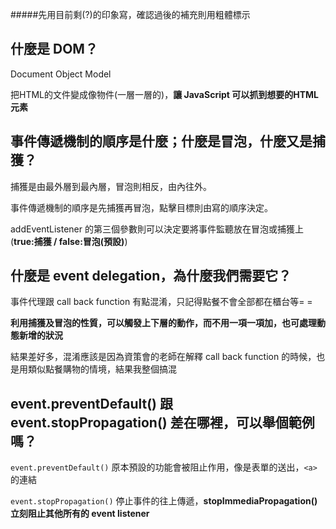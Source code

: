 #####先用目前剩(?)的印象寫，確認過後的補充則用粗體標示
## 什麼是 DOM？
Document Object Model

把HTML的文件變成像物件(一層一層的)，**讓 JavaScript 可以抓到想要的HTML元素**

## 事件傳遞機制的順序是什麼；什麼是冒泡，什麼又是捕獲？
捕獲是由最外層到最內層，冒泡則相反，由內往外。

事件傳遞機制的順序是先捕獲再冒泡，點擊目標則由寫的順序決定。

addEventListener 的第三個參數則可以決定要將事件監聽放在冒泡或捕獲上(**true:捕獲 / false:冒泡(預設)**)

## 什麼是 event delegation，為什麼我們需要它？
事件代理跟 call back function 有點混淆，只記得點餐不會全部都在櫃台等= =

**利用捕獲及冒泡的性質，可以觸發上下層的動作，而不用一項一項加，也可處理動態新增的狀況**

結果差好多，混淆應該是因為資策會的老師在解釋 call back function 的時候，也是用類似點餐購物的情境，結果我整個搞混

## event.preventDefault() 跟 event.stopPropagation() 差在哪裡，可以舉個範例嗎？
`event.preventDefault()` 原本預設的功能會被阻止作用，像是表單的送出，`<a>`的連結

`event.stopPropagation()` 停止事件的往上傳遞，**stopImmediaPropagation() 立刻阻止其他所有的 event listener**
